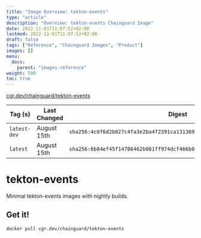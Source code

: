 ```yaml
---
title: "Image Overview: tekton-events"
type: "article"
description: "Overview: tekton-events Chainguard Image"
date: 2022-11-01T11:07:52+02:00
lastmod: 2022-11-01T11:07:52+02:00
draft: false
tags: ["Reference", "Chainguard Images", "Product"]
images: []
menu:
  docs:
    parent: "images-reference"
weight: 500
toc: true
---
```


[cgr.dev/chainguard/tekton-events](https://github.com/chainguard-images/images/tree/main/images/tekton-events)

| Tag (s)       | Last Changed | Digest                                                                    |
|---------------|--------------|---------------------------------------------------------------------------|
|  `latest-dev` | August 15th  | `sha256:4c0f6d2b027c4fa3e2ba4f2391ca131369bb34f54b9ce0a097b27d49952ba27c` |
|  `latest`     | August 15th  | `sha256:6b84ef45f14786462b001ff974dcf466b0f75fc9b3cd353bb680d1a510d628a1` |

# tekton-events

Minimal tekton-events images with nightly builds.

## Get it!

```shell
docker pull cgr.dev/chainguard/tekton-events
```
